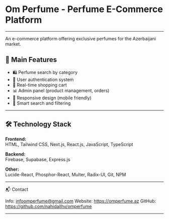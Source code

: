 # Om Perfume - Perfume E-Commerce Platform


---

An e-commerce platform offering exclusive perfumes for the Azerbaijani market.

## 📌 Main Features
- 🛍️ Perfume search by category
- 🔐 User authentication system
- 🛒 Real-time shopping cart
- 📊 Admin panel (product management, orders)
- 📱 Responsive design (mobile friendly)
- 🔎 Smart search and filtering

---

## 🛠️ Technology Stack
**Frontend:**  
HTML, Tailwind CSS, Next.js, React.js, JavaScript, TypeScript

**Backend:**  
Firebase, Supabase, Express.js

**Other:**  
Lucide-React, Phosphor-React, Multer, Radix-UI, Git, NPM

---

📬 Contact

Info: infoomperfume@gmail.com
Website: https://omperfume.az
GitHub: https://github.com/nahidallhv/omperfume

---
